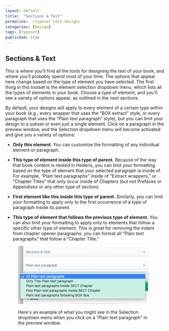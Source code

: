```yaml
---
layout: default
title:  "Sections & Text"
permalink:  /typeset-text-design/
categories: [Design]
tags: [typeset]
published: true
---
```


<section data-type="chapter" class="hsecchapter" data-hederis-type="hsecchapter" id="typeset-text-design" data-pi-attrs="id: typeset-text-design; data-tags: typeset;" role="doc-chapter" data-tags="typeset" data-author-name=" " data-book-title=" " title="Sections &amp; Text"><h1 data-hederis-type="hblkchaptitle" class="hblkchaptitle" id="pOUNJMyif">Sections &amp; Text</h1><p class="hblkp" data-hederis-type="hblkp" id="pfXefw5B9">This is where you&#8217;ll find all the tools for designing the text of your book, and where you&#8217;ll probably spend most of your time. The options that appear here change based on the type of element you have selected. The first thing in this toolset is the element selection dropdown menu, which lists all the types of elements in your book. Choose a type of element, and you&#8217;ll see a variety of options appear, as outlined in the next sections.</p><p class="hblkp" data-hederis-type="hblkp" id="poBWNRSn9">By default, your designs will apply to every element of a certain type within your book (e.g., every wrapper that uses the &#8220;BOX extract&#8221; style, or every paragraph that uses the &#8220;Plain text paragraph&#8221; style), but you can limit your design to a subset or even just a single element. Click on a paragraph in the preview window, and the Selection dropdown menu will become activated and give you a variety of options:</p><ul class="hwprbulletlist" data-hederis-type="hwprbulletlist" id="pn86l9SnU"><li class="hblkuli" data-hederis-type="hblkuli" id="liIkYndKDs"><p class="hblkuli" data-hederis-type="hblklip" id="phAYO12yk"><strong class="hspanstrong" data-hederis-type="hspanstrong" id="p3SBDkORW">Only this element. </strong>You can customize the formatting of any individual element or paragraph.</p></li><li class="hblkuli" data-hederis-type="hblkuli" id="lirxWAh0MD"><p class="hblkuli" data-hederis-type="hblklip" id="pfD7fbQmO"><strong class="hspanstrong" data-hederis-type="hspanstrong" id="pQKbjakSK">This type of element inside this type of parent.</strong> Because of the way that book content is nested in Hederis, you can limit your formatting based on the type of element that your selected paragraph is inside of. For example, &#8220;Plain text paragraphs&#8221; inside of &#8220;Extract wrappers,&#8221; or &#8220;Chapter Titles&#8221; that only occur inside of Chapters (but not Prefaces or Appendixes or any other type of section).</p></li><li class="hblkuli" data-hederis-type="hblkuli" id="li3XvLsfIN"><p class="hblkuli" data-hederis-type="hblklip" id="poBHokIyS"><strong class="hspanstrong" data-hederis-type="hspanstrong" id="ptEscbS3P">First element like this inside this type of parent. </strong>Similarly, you can limit your formatting to apply only to the first occurrence of a type of paragraph inside its parent.</p></li><li class="hblkuli" data-hederis-type="hblkuli" id="lix5GZcXZe"><p class="hblkuli" data-hederis-type="hblklip" id="phuwWlS6z"><strong class="hspanstrong" data-hederis-type="hspanstrong" id="pPmwn56FJ">This type of element that follows the previous type of element.</strong> You can also limit your formatting to apply only to elements that follow a specific other type of element. This is great for removing the indent from chapter opener paragraphs: you can format all &#8220;Plain text paragraphs&#8221; that follow a &#8220;Chapter Title.&#8221;</p></li></ul><figure class="hwprfig" data-hederis-type="hwprfig" id="p2kppUpQu"><img data-hederis-type="hblkimg" class="hblkimg" id="pWVJ1Pk43" src="/images/subselectors.png" data-img-src="subselectors.png"/><p class="hblkcaption" data-hederis-type="hblkcaption" id="pXH9q0pJQ">Here's an example of what you might see in the Selection dropdown menu when you click on a &#8220;Plain text paragraph&#8221; in the preview window.</p></figure></section>